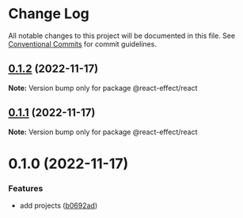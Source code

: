 # Change Log

All notable changes to this project will be documented in this file.
See [Conventional Commits](https://conventionalcommits.org) for commit guidelines.

## [0.1.2](https://github.com/tim-smart/react-effect/compare/@react-effect/react@0.1.1...@react-effect/react@0.1.2) (2022-11-17)

**Note:** Version bump only for package @react-effect/react

## [0.1.1](https://github.com/tim-smart/react-effect/compare/@react-effect/react@0.1.0...@react-effect/react@0.1.1) (2022-11-17)

**Note:** Version bump only for package @react-effect/react

# 0.1.0 (2022-11-17)

### Features

- add projects ([b0692ad](https://github.com/tim-smart/react-effect/commit/b0692ad727f55c0c0623c2af1cfde45a9bc8dc8c))
